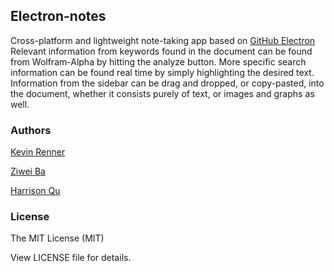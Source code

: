 ## Electron-notes
Cross-platform and lightweight note-taking app based on [GitHub Electron](http://electron.atom.io)
Relevant information from keywords found in the document can be found from Wolfram-Alpha by hitting the analyze button. More specific search information can be found real time by simply highlighting the desired text. Information from the sidebar can be drag and dropped, or copy-pasted, into the document, whether it consists purely of text, or images and graphs as well. 

### Authors
[Kevin Renner](https://github.com/ProPorygon)

[Ziwei Ba](https://github.com/ziwikiwi)

[Harrison Qu](https://github.com/githubhq)

### License
The MIT License (MIT)

View LICENSE file for details.
